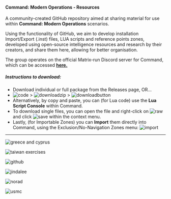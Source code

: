 #### Command: Modern Operations - Resources

A community-created GitHub repository aimed at sharing material for use within **Command: Modern Operations** scenarios.

Using the functionality of GitHub, we aim to develop installation Import/Export (.inst) files, LUA scripts and reference points zones, developed using open-source intelligence resources and research by their creators, and share them here, allowing for better organisation.

The group operates on the official Matrix-run Discord server for Command, which can be accessed [**here.**](https://discord.com/invite/4RjfxEs)

##### Instructions to download:
* Download individual or full package from the Releases page, OR...
* ![code](https://user-images.githubusercontent.com/121643870/210081699-d6534327-5b29-4fbf-8f3d-48ac381a4f82.png) > ![downloadzip](https://user-images.githubusercontent.com/121643870/210082013-802fbede-e4f7-4ac1-9c99-3580a0a2491a.png) > ![downloadbutton](https://user-images.githubusercontent.com/121643870/210082281-6ef86d27-0218-4fef-94a8-8553849088e6.png)
* Alternatively, by copy and paste, you can (for Lua code) use the **Lua Script Console** within Command.
* To download single files, you can open the file and right-click on ![raw](https://user-images.githubusercontent.com/121643870/210083664-198480aa-03a6-48fa-ad0c-3db12cb0be71.png) and click ![save](https://user-images.githubusercontent.com/121643870/210083693-965d1b0b-6fca-4ba2-9b5e-1e909e4fb129.png) within the context menu.
* Lastly, (for Importable Zones) you can **Import** them directly into Command, using the Exclusion/No-Navigation Zones menu: ![import](https://user-images.githubusercontent.com/121643870/210086482-11b509b1-c400-42b0-9cc7-75550a718c6a.png)



---

![greece and cyprus](https://user-images.githubusercontent.com/121643870/210122848-1aadaac7-4ba4-4870-a5ba-48769a432a6c.png)

![taiwan exercises](https://user-images.githubusercontent.com/121643870/210031541-2b6b74bf-23e2-40dc-97d6-8d073e9e51e4.png)

![github](https://user-images.githubusercontent.com/121643870/210030779-e5e0c85e-fab3-4c9f-8635-4fdf80d2bb17.png)

![jindalee](https://user-images.githubusercontent.com/121643870/210034707-89b5c4ee-f67d-4815-b936-4dd147f78c26.png)

![norad](https://user-images.githubusercontent.com/121643870/210035026-689f5516-0152-4c97-9869-5e9f12fe3594.png)

![usmc](https://user-images.githubusercontent.com/121643870/210839009-1acdb021-ba37-48ab-a271-7c34d1539ad6.png)

